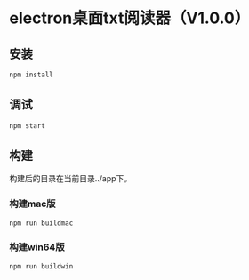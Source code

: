 # electron桌面txt阅读器（V1.0.0）
## 安装
```javascript
npm install
```
## 调试
```javascript
npm start
```
## 构建
构建后的目录在当前目录../app下。
### 构建mac版
```javascript
npm run buildmac
```
### 构建win64版
```javascript
npm run buildwin
```
